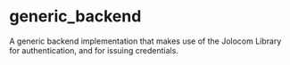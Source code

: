 # generic_backend
A generic backend implementation that makes use of the Jolocom Library for authentication, and for issuing credentials.
